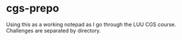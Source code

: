 # cgs-prepo
Using this as a working notepad as I go through the LUU CGS course. 
Challenges are separated by directory.
